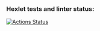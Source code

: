 ### Hexlet tests and linter status:
[![Actions Status](https://github.com/noviligx/qa-engineer-project-84/actions/workflows/hexlet-check.yml/badge.svg)](https://github.com/noviligx/qa-engineer-project-84/actions)